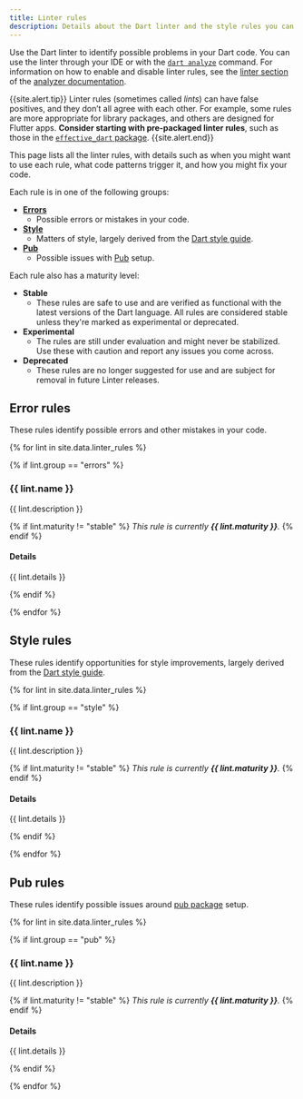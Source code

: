 ```yaml
---
title: Linter rules
description: Details about the Dart linter and the style rules you can choose.
---
```


Use the Dart linter to identify possible problems in your Dart code.
You can use the linter through your IDE
or with the [`dart analyze`](/tools/dart-analyze) command.
For information on how to enable and disable linter rules, see the
[linter section](/guides/language/analysis-options#enabling-linter-rules)
of the [analyzer documentation][].

[analyzer documentation]: /guides/language/analysis-options

{{site.alert.tip}}
  Linter rules (sometimes called _lints_) can have false positives,
  and they don’t all agree with each other.
  For example, some rules are more appropriate for library packages,
  and others are designed for Flutter apps.
  **Consider starting with pre-packaged linter rules**,
  such as those in the [`effective_dart` package][].
{{site.alert.end}}

[`effective_dart` package]: {{site.pub-pkg}}/effective_dart

This page lists all the linter rules,
with details such as when you might want to use each rule,
what code patterns trigger it, and
how you might fix your code.

Each rule is in one of the following groups:

- **[Errors](#error-rules)**
  - Possible errors or mistakes in your code.
- **[Style](#style-rules)**
  - Matters of style, largely derived from the [Dart style guide][].
- **[Pub](#pub-rules)**
  - Possible issues with [Pub](/guides/packages) setup.

Each rule also has a maturity level:

- **Stable**
  - These rules are safe to use and are verified as functional
  with the latest versions of the Dart language.
  All rules are considered stable unless they're marked as experimental or deprecated.
- **Experimental**
  - The rules are still under evaluation and might never be stabilized.
  Use these with caution and report any issues you come across.
- **Deprecated**
  - These rules are no longer suggested for use
  and are subject for removal in future Linter releases.

## Error rules

These rules identify possible errors and other mistakes in your code.

{% for lint in site.data.linter_rules %}

{% if lint.group == "errors" %}

### {{ lint.name }}

{{ lint.description }}

{% if lint.maturity != "stable" %}
_This rule is currently **{{ lint.maturity }}**._
{% endif %}

#### Details

{{ lint.details }}

{% endif %}

{% endfor %}

## Style rules

These rules identify opportunities for style improvements, 
largely derived from the [Dart style guide][].

{% for lint in site.data.linter_rules %}

{% if lint.group == "style" %}

### {{ lint.name }}

{{ lint.description }}

{% if lint.maturity != "stable" %}
_This rule is currently **{{ lint.maturity }}**._
{% endif %}

#### Details

{{ lint.details }}

{% endif %}

{% endfor %}

## Pub rules

These rules identify possible issues around 
[pub package](/guides/packages) setup.

{% for lint in site.data.linter_rules %}

{% if lint.group == "pub" %}

### {{ lint.name }}

{{ lint.description }}

{% if lint.maturity != "stable" %}
_This rule is currently **{{ lint.maturity }}**._
{% endif %}

#### Details

{{ lint.details }}

{% endif %}

{% endfor %}

[Enabling and disabling linter rules]: /guides/language/analysis-options#enabling-linter-rules
[Dart style guide]: /guides/language/effective-dart/style
